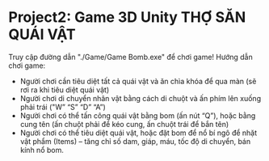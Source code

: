 # Project2: Game 3D Unity THỢ SĂN QUÁI VẬT

Truy cập đường dẫn "./Game/Game Bomb.exe" để chơi game!
Hướng dẫn chơi game:
   - Người chơi cần tiêu diệt tất cả quái vật và ăn chìa khóa để qua màn (sẽ rơi ra khi tiêu diệt quái vật)
   - Người chơi di chuyển nhân vật bằng cách di chuột và ấn phím lên xuống phải trái ("W” “S” “D” “A”)
   - Người chơi có thể tấn công quái vật bằng bom (ấn nút “Q”), hoặc bằng cung tên (ấn chuột phải để kéo cung, ấn chuột trái để bắn tên)
   - Người chơi có thể tiêu diệt quái vật, hoặc đặt bom để nổ bí ngô để nhặt vật phẩm (Items) – tăng chỉ số dam, giáp, máu, tốc độ di chuyển, bán kính nổ bom.
